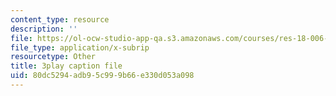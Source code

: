 ```yaml
---
content_type: resource
description: ''
file: https://ol-ocw-studio-app-qa.s3.amazonaws.com/courses/res-18-006-calculus-revisited-single-variable-calculus-fall-2010/80dc5294adb95c999b66e330d053a098_jUkuRYDU4jA.vtt
file_type: application/x-subrip
resourcetype: Other
title: 3play caption file
uid: 80dc5294-adb9-5c99-9b66-e330d053a098
---
```

